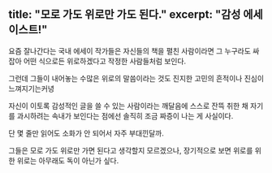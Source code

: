 title:  "모로 가도 위로만 가도 된다."
excerpt: "감성 에세이스트!"
---

요즘 잘나간다는 국내 에세이 작가들은 자신들의 책을 펼친 사람이라면 그 누구라도 싸잡아 어떤 식으로든 위로하겠다고 작정한 사람들처럼 보인다.

그런데 그들이 내어놓는 수많은 위로의 말씀이라는 것도 진지한 고민의 흔적이나 진심이 느껴지기는커녕

자신이 이토록 감성적인 글을 쓸 수 있는 사람이라는 깨달음에 스스로 잔뜩 취한 채 자기를 과시하려는 속내가 보인다는 점에선 솔직히 조금 짜증이 나는 게 사실이다.

단 몇 줄만 읽어도 소화가 안 되어서 자주 부대낀달까.

그들은 모로 가도 위로만 가면 된다고 생각할지 모르겠으나, 장기적으로 보면 위로를 위한 위로는 아무래도 독이 아닌가 싶다.
